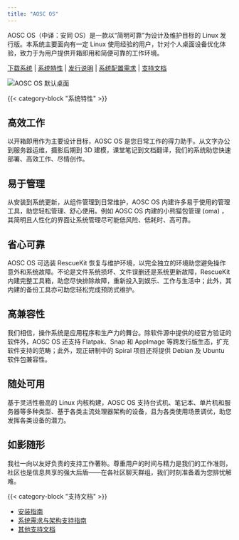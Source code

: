 ```yaml
---
title: "AOSC OS"
---
```


AOSC OS（中译：安同 OS）是一款以“简明可靠”为设计及维护目标的 Linux 发行版。本系统主要面向有一定 Linux 使用经验的用户，针对个人桌面设备优化体验，致力于为用户提供开箱即用和简便可靠的工作环境。

[下载系统](/download#aosc-os) | [系统特性](#) | [发行说明](relnotes) | [系统配置需求](support/sysreq) | [支持文档](#)

![AOSC OS 默认桌面](/aosc-os/aosc-os.zh-cn.jpg)

{{< category-block "系统特性" >}}

## 高效工作

以开箱即用作为主要设计目标，AOSC OS 是您日常工作的得力助手。从文字办公到服务器运维，摄影后期到 3D 建模，课堂笔记到文档翻译，我们的系统助您快速部署、高效工作、尽情创作。

## 易于管理

从安装到系统更新，从组件管理到日常维护，AOSC OS 内建许多易于使用的管理工具，助您轻松管理、舒心使用。例如 AOSC OS 内建的小熊猫包管理 (oma) ，其简明且人性化的界面让系统管理尽可能低风险、低耗时、高可靠。

## 省心可靠

AOSC OS 可选装 RescueKit 恢复与维护环境，以完全独立的环境助您避免操作意外和系统故障。不论是文件系统损坏、文件误删还是系统更新故障，RescueKit 内建完整工具箱，助您尽快排除故障，重新投入到娱乐、工作与生活中；此外，其内建的备份工具亦可助您轻松完成预防式维护。

## 高兼容性

我们相信，操作系统是应用程序和生产力的舞台。除软件源中提供的经官方验证的软件外，AOSC OS 还支持 Flatpak、Snap 和 AppImage 等跨发行版生态，扩充软件支持的范畴；此外，现正研制中的 Spiral 项目还将提供 Debian 及 Ubuntu 软件包兼容性。

## 随处可用

基于灵活性极高的 Linux 内核构建，AOSC OS 支持台式机、笔记本、单片机和服务器等多种类型、基于各类主流处理器架构的设备，且为各类使用场景调优，助您发挥各类设备的潜力。

## 如影随形

我社一向以友好负责的支持工作著称。尊重用户的时间与精力是我们的工作准则，社区也是信息共享的强大后盾——在各社区聊天群组，我们时刻准备着为您排忧解难。

{{< category-block "支持文档" >}}

- [安装指南](#)
- [系统需求与架构支持指南](#)
- [其他支持文档](#)
